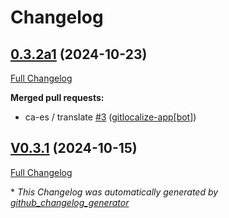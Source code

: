 # Changelog

## [0.3.2a1](https://github.com/OpenVoiceOS/ovos-skill-days-in-history/tree/0.3.2a1) (2024-10-23)

[Full Changelog](https://github.com/OpenVoiceOS/ovos-skill-days-in-history/compare/V0.3.1...0.3.2a1)

**Merged pull requests:**

- ca-es / translate [\#3](https://github.com/OpenVoiceOS/ovos-skill-days-in-history/pull/3) ([gitlocalize-app[bot]](https://github.com/apps/gitlocalize-app))

## [V0.3.1](https://github.com/OpenVoiceOS/ovos-skill-days-in-history/tree/V0.3.1) (2024-10-15)

[Full Changelog](https://github.com/OpenVoiceOS/ovos-skill-days-in-history/compare/0.3.1...V0.3.1)



\* *This Changelog was automatically generated by [github_changelog_generator](https://github.com/github-changelog-generator/github-changelog-generator)*
